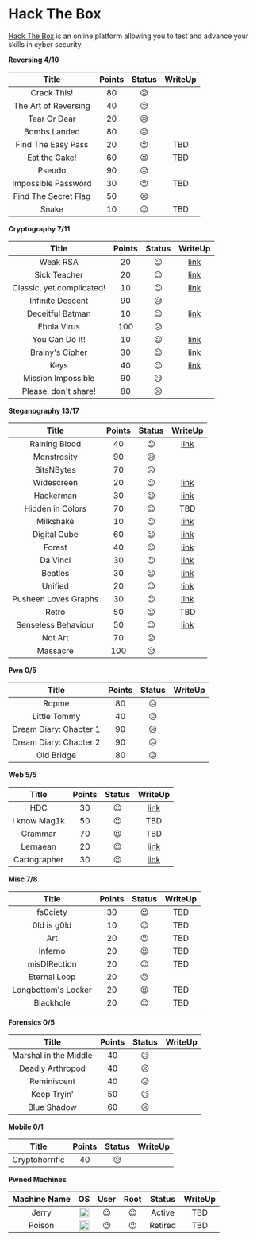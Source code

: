 # Hack The Box
[Hack The Box](https://www.hackthebox.eu) is an online platform allowing you to test and advance your skills in cyber security.

**Reversing 4/10**

| Title | Points | Status | WriteUp |
| :---: | :---: | :---: | :---: |
| Crack This! | 80 | :disappointed_relieved: | |
| The Art of Reversing | 40 | :disappointed_relieved: | |
| Tear Or Dear | 20 | :disappointed_relieved: | |
| Bombs Landed | 80 | :disappointed_relieved: | |
| Find The Easy Pass | 20 | :wink: | TBD |
| Eat the Cake! | 60 | :wink: | TBD |
| Pseudo | 90 | :disappointed_relieved: | |
| Impossible Password | 30 | :wink: | TBD |
| Find The Secret Flag | 50 | :disappointed_relieved: | |
| Snake | 10 | :wink: | TBD |

**Cryptography 7/11**

| Title | Points | Status | WriteUp |
| :---: | :---: | :---: | :---: |
| Weak RSA | 20 | :wink: | [link](https://github.com/ajdumanhug/hackthebox/tree/master/crypto/weak-rsa) |
| Sick Teacher | 20 | :wink: | [link](https://github.com/ajdumanhug/hackthebox/tree/master/crypto/sick-teacher) |
| Classic, yet complicated! | 10 | :wink: | [link](https://github.com/ajdumanhug/hackthebox/tree/master/crypto/class-yet-complicated)
| Infinite Descent | 90 | :disappointed_relieved: | |
| Deceitful Batman | 10 | :wink: | [link](https://github.com/ajdumanhug/hackthebox/tree/master/crypto/deceitful-batman) |
| Ebola Virus | 100 | :disappointed_relieved: | |
| You Can Do It! | 10 | :wink: | [link](https://github.com/ajdumanhug/hackthebox/tree/master/crypto/you-can-do-it) |
| Brainy's Cipher | 30 | :wink: | [link](https://github.com/ajdumanhug/hackthebox/tree/master/crypto/brainys-cipher) |
| Keys | 40 | :wink: | [link](https://github.com/ajdumanhug/hackthebox/tree/master/crypto/keys) |
| Mission Impossible | 90 | :disappointed_relieved: | |
| Please, don't share! | 80 | :disappointed_relieved: | |

**Steganography 13/17**

| Title | Points | Status | WriteUp |
| :---: | :---: | :---: | :---: |
| Raining Blood | 40 | :wink: | [link](https://github.com/ajdumanhug/hackthebox/tree/master/stego/raining-blood) |
| Monstrosity | 90 | :disappointed_relieved: | |
| BitsNBytes | 70 | :disappointed_relieved: | |
| Widescreen | 20 | :wink: | [link](https://github.com/ajdumanhug/hackthebox/tree/master/stego/widescreen) |
| Hackerman | 30 | :wink: | [link](https://github.com/ajdumanhug/hackthebox/tree/master/stego/hackerman) |
| Hidden in Colors | 70 | :wink: | TBD |
| Milkshake | 10 | :wink: | [link](https://github.com/ajdumanhug/hackthebox/tree/master/stego/milkshake) |
| Digital Cube | 60 | :wink: | [link](https://github.com/ajdumanhug/hackthebox/tree/master/stego/digital-cube) |
| Forest | 40 | :wink: | [link](https://github.com/ajdumanhug/hackthebox/tree/master/stego/forest)
| Da Vinci | 30 | :wink: | [link](https://github.com/ajdumanhug/hackthebox/tree/master/stego/da-vinci) | 
| Beatles | 30 | :wink: | [link](https://github.com/ajdumanhug/hackthebox/tree/master/stego/beatles) | 
| Unified | 20 | :wink: | [link](https://github.com/ajdumanhug/hackthebox/tree/master/stego/unified) |
| Pusheen Loves Graphs | 30 | :wink: | [link](https://github.com/ajdumanhug/hackthebox/tree/master/stego/pusheen-loves-graphs) |
| Retro | 50 | :wink: | TBD | 
| Senseless Behaviour | 50 | :wink: | [link](https://github.com/ajdumanhug/hackthebox/tree/master/stego/senseless-behaviour) |
| Not Art | 70 | :disappointed_relieved: | |
| Massacre | 100 | :disappointed_relieved: | |

**Pwn 0/5**

| Title | Points | Status | WriteUp |
| :---: | :---: | :---: | :---: |
| Ropme | 80 | :disappointed_relieved: | |
| Little Tommy | 40 | :disappointed_relieved: | |
| Dream Diary: Chapter 1 | 90 | :disappointed_relieved: | |
| Dream Diary: Chapter 2 | 90 | :disappointed_relieved: | |
| Old Bridge | 80 | :disappointed_relieved: | |

**Web 5/5**

| Title | Points | Status | WriteUp |
| :---: | :---: | :---: | :---: |
| HDC | 30 | :wink: | [link](https://github.com/ajdumanhug/hackthebox/tree/master/web/hdc) |
| I know Mag1k | 50 | :wink: | TBD |
| Grammar | 70 | :wink: | TBD |
| Lernaean | 20 | :wink: | [link](https://github.com/ajdumanhug/hackthebox/tree/master/web/lernaean) |
| Cartographer | 30 | :wink: | [link](https://github.com/ajdumanhug/hackthebox/tree/master/web/cartographer)

**Misc 7/8**

| Title | Points | Status | WriteUp |
| :---: | :---: | :---: | :---: |
| fs0ciety | 30 | :wink: | TBD |
| 0ld is g0ld | 10 | :wink: | TBD |
| Art | 20 | :wink: | TBD |
| Inferno | 20 | :wink: | TBD |
| misDIRection | 20 | :wink: | TBD |
| Eternal Loop | 20 | :disappointed_relieved: | |
| Longbottom's Locker | 20 | :wink: | TBD |
| Blackhole | 20 | :wink: | TBD |

**Forensics 0/5**

| Title | Points | Status | WriteUp |
| :---: | :---: | :---: | :---: |
| Marshal in the Middle | 40 | :disappointed_relieved: | |
| Deadly Arthropod | 40 | :disappointed_relieved: | |
| Reminiscent | 40 | :disappointed_relieved: | |
| Keep Tryin' | 50 | :disappointed_relieved: | |
| Blue Shadow | 60 | :disappointed_relieved: | |

**Mobile 0/1**

| Title | Points | Status | WriteUp |
| :---: | :---: | :---: | :---: |
| Cryptohorrific | 40 | :disappointed_relieved: | |

**Pwned Machines**

| Machine Name  | OS | User | Root | Status | WriteUp |
| :---: | :---: | :---: | :---: | :---: | :---: |
| Jerry | <img src="https://www.hackthebox.eu/images/win.png" width="20" height="20"> | :wink: | :wink: | Active | TBD |
| Poison | <img src="https://www.hackthebox.eu/images/freebsd.png" width="20" height="20"> | :wink: | :wink: | Retired | TBD |
